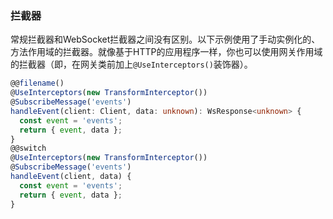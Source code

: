 ### 拦截器

常规拦截器和WebSocket拦截器之间没有区别。以下示例使用了手动实例化的、方法作用域的拦截器。就像基于HTTP的应用程序一样，你也可以使用网关作用域的拦截器（即，在网关类前加上`@UseInterceptors()`装饰器）。

```typescript
@@filename()
@UseInterceptors(new TransformInterceptor())
@SubscribeMessage('events')
handleEvent(client: Client, data: unknown): WsResponse<unknown> {
  const event = 'events';
  return { event, data };
}
@@switch
@UseInterceptors(new TransformInterceptor())
@SubscribeMessage('events')
handleEvent(client, data) {
  const event = 'events';
  return { event, data };
}
```
